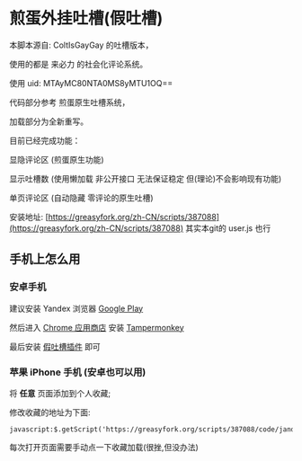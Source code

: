 # 煎蛋外挂吐槽(假吐槽)

本脚本源自: ColtIsGayGay 的吐槽版本，

使用的都是 来必力 的社会化评论系统。

使用 uid: MTAyMC80NTA0MS8yMTU1OQ==

代码部分参考 煎蛋原生吐槽系统，

加载部分为全新重写。

目前已经完成功能：

显隐评论区 (煎蛋原生功能)

显示吐槽数 (使用懒加载 非公开接口 无法保证稳定 但(理论)不会影响现有功能)

单页评论区 (自动隐藏 零评论的原生吐槽)

安装地址: [https://greasyfork.org/zh-CN/scripts/387088](https://greasyfork.org/zh-CN/scripts/387088)
其实本git的 user.js 也行

## 手机上怎么用

### 安卓手机

建议安装 Yandex 浏览器 [Google Play](https://play.google.com/store/apps/details?id=com.yandex.browser)

然后进入 [Chrome 应用商店](https://chrome.google.com/webstore/category/extensions) 安装 [Tampermonkey](https://chrome.google.com/webstore/detail/tampermonkey/dhdgffkkebhmkfjojejmpbldmpobfkfo)

最后安装 [假吐槽插件](https://greasyfork.org/zh-CN/scripts/387088) 即可

### 苹果 iPhone 手机 (安卓也可以用)

将 **任意** 页面添加到个人收藏;

修改收藏的地址为下面:

    javascript:$.getScript('https://greasyfork.org/scripts/387088/code/jandan_fake_tucao.user.js');

每次打开页面需要手动点一下收藏加载(很挫,但没办法)
